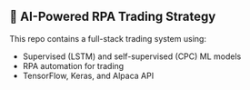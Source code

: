 ## 🧠 AI-Powered RPA Trading Strategy

This repo contains a full-stack trading system using:
- Supervised (LSTM) and self-supervised (CPC) ML models
- RPA automation for trading
- TensorFlow, Keras, and Alpaca API
